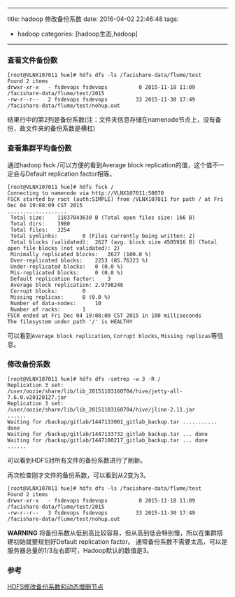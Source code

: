 
---
title: hadoop 修改备份系数
date: 2016-04-02 22:46:48
tags: 
  - hadoop
categories: [hadoop生态,hadoop]
---

### 查看文件备份数

```
[root@VLNX107011 hue]# hdfs dfs -ls /facishare-data/flume/test
Found 2 items
drwxr-xr-x   - fsdevops fsdevops          0 2015-11-18 11:09 /facishare-data/flume/test/2015
-rw-r--r--   2 fsdevops fsdevops         33 2015-11-30 17:49 /facishare-data/flume/test/nohup.out
```

结果行中的第2列是备份系数(注：文件夹信息存储在namenode节点上，没有备份，故文件夹的备份系数是横杠)

### 查看集群平均备份数

通过hadoop fsck /可以方便的看到Average block replication的值，这个值不一定会与Default replication factor相等。

```
[root@VLNX107011 hue]# hdfs fsck /
Connecting to namenode via http://VLNX107011:50070
FSCK started by root (auth:SIMPLE) from /VLNX107011 for path / at Fri Dec 04 19:08:09 CST 2015
...................
 Total size:	11837043630 B (Total open files size: 166 B)
 Total dirs:	3980
 Total files:	3254
 Total symlinks:		0 (Files currently being written: 2)
 Total blocks (validated):	2627 (avg. block size 4505916 B) (Total open file blocks (not validated): 2)
 Minimally replicated blocks:	2627 (100.0 %)
 Over-replicated blocks:	2253 (85.76323 %)
 Under-replicated blocks:	0 (0.0 %)
 Mis-replicated blocks:		0 (0.0 %)
 Default replication factor:	3
 Average block replication:	2.9798248
 Corrupt blocks:		0
 Missing replicas:		0 (0.0 %)
 Number of data-nodes:		10
 Number of racks:		1
FSCK ended at Fri Dec 04 19:08:09 CST 2015 in 100 milliseconds
The filesystem under path '/' is HEALTHY
```

可以看到`Average block replication`, `Corrupt blocks`, `Missing replicas`等信息。

### 修改备份系数

```
[root@VLNX107011 hue]# hdfs dfs -setrep -w 3 -R /
Replication 3 set: /user/oozie/share/lib/lib_20151103160704/hive/jetty-all-7.6.0.v20120127.jar
Replication 3 set: /user/oozie/share/lib/lib_20151103160704/hive/jline-2.11.jar
......
Waiting for /backup/gitlab/1447133001_gitlab_backup.tar ........... done
Waiting for /backup/gitlab/1447133732_gitlab_backup.tar ... done
Waiting for /backup/gitlab/1447180217_gitlab_backup.tar ... done
......
```
可以看到HDFS对所有文件的备份系数进行了刷新。

再次检查刚才文件的备份系数，可以看到从2变为3。

```
[root@VLNX107011 hue]# hdfs dfs -ls /facishare-data/flume/test
Found 2 items
drwxr-xr-x   - fsdevops fsdevops          0 2015-11-18 11:09 /facishare-data/flume/test/2015
-rw-r--r--   3 fsdevops fsdevops         33 2015-11-30 17:49 /facishare-data/flume/test/nohup.out
```

**WARNING** 
将备份系数从低到高比较容易，但从高到低会特别慢，所以在集群搭建初始就要规划好Default replication factor。
通常备份系数不需要太高，可以是服务器总量的1/3左右即可，Hadoop默认的数值是3。

### 参考
[HDFS修改备份系数和动态增删节点](http://wzktravel.github.io/2016/01/19/hdfs-add-nodes-dynamically/)